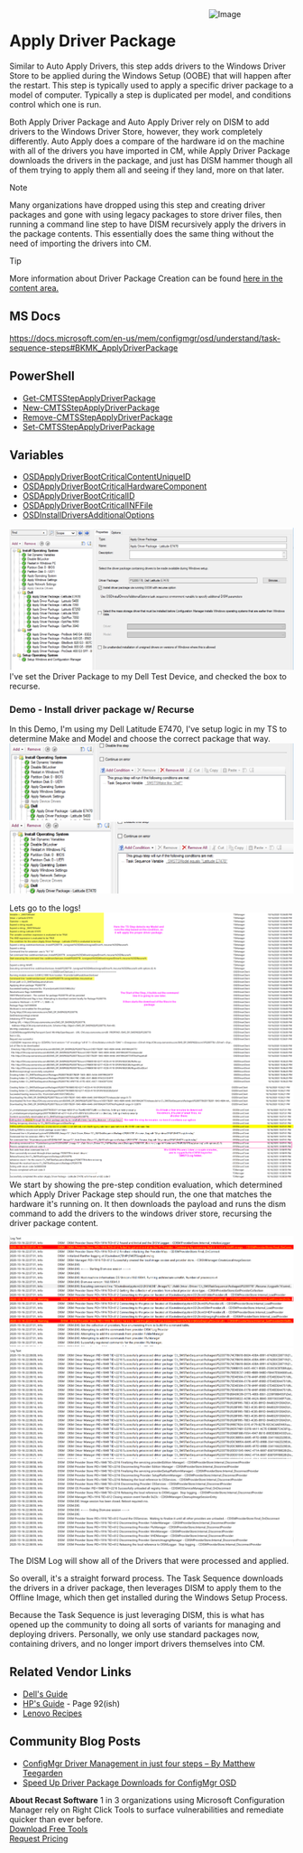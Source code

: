 <img style="float: right;" src="https://docs.recastsoftware.com/media/Recast-Logo-Dark_Horizontal_nav.png"  alt="Image" height="43" width="150">

# Apply Driver Package

Similar to Auto Apply Drivers, this step adds drivers to the Windows Driver Store to be applied during the Windows Setup (OOBE) that will happen after the restart.  This step is typically used to apply a specific driver package to a model of computer.  Typically a step is duplicated per model, and conditions control which one is run.

Both Apply Driver Package and Auto Apply Driver rely on DISM to add drivers to the Windows Driver Store, however, they work completely differently.  Auto Apply does a compare of the hardware id on the machine with all of the drivers you have imported in CM, while Apply Driver Package downloads the drivers in the package, and just has DISM hammer though all of them trying to apply them all and seeing if they land, more on that later.

> [!NOTE]
> Many organizations have dropped using this step and creating driver packages and gone with using legacy packages to store driver files, then running a command line step to have DISM recursively apply the drivers in the package contents.  This essentially does the same thing without the need of importing the drivers into CM.

> [!TIP]
> More information about Driver Package Creation can be found [here in the content area.](docs/ConfigMgr-Docs/Content/SCCM-Content-Driver-Packages.md)

## MS Docs

<https://docs.microsoft.com/en-us/mem/configmgr/osd/understand/task-sequence-steps#BKMK_ApplyDriverPackage>

## PowerShell

- [Get-CMTSStepApplyDriverPackage](https://docs.microsoft.com/en-us/powershell/module/configurationmanager/Get-CMTSStepApplyDriverPackage)
- [New-CMTSStepApplyDriverPackage](https://docs.microsoft.com/en-us/powershell/module/configurationmanager/New-CMTSStepApplyDriverPackage)
- [Remove-CMTSStepApplyDriverPackage](https://docs.microsoft.com/en-us/powershell/module/configurationmanager/Remove-CMTSStepApplyDriverPackage)
- [Set-CMTSStepApplyDriverPackage](https://docs.microsoft.com/en-us/powershell/module/configurationmanager/Set-CMTSStepApplyDriverPackage)

## Variables

- [OSDApplyDriverBootCriticalContentUniqueID](https://docs.microsoft.com/en-us/mem/configmgr/osd/understand/task-sequence-variables#OSDApplyDriverBootCriticalContentUniqueID)
- [OSDApplyDriverBootCriticalHardwareComponent](https://docs.microsoft.com/en-us/mem/configmgr/osd/understand/task-sequence-variables#OSDApplyDriverBootCriticalHardwareComponent)
- [OSDApplyDriverBootCriticalID](https://docs.microsoft.com/en-us/mem/configmgr/osd/understand/task-sequence-variables#OSDApplyDriverBootCriticalID)
- [OSDApplyDriverBootCriticalINFFile](https://docs.microsoft.com/en-us/mem/configmgr/osd/understand/task-sequence-variables#OSDApplyDriverBootCriticalINFFile)
- [OSDInstallDriversAdditionalOptions](https://docs.microsoft.com/en-us/mem/configmgr/osd/understand/task-sequence-variables#OSDInstallDriversAdditionalOptions)

[![Apply Drivers Package 01](media/ApplyDriverPackage01.png)](media/ApplyDriverPackage01.png)  I've set the Driver Package to my Dell Test Device, and checked the box to recurse.

### Demo - Install driver package w/ Recurse

In this Demo, I'm using my Dell Latitude E7470, I've setup logic in my TS to determine Make and Model and choose the correct package that way.
[![Apply Drivers Package 02](media/ApplyDriverPackage02.png)](media/ApplyDriverPackage02.png)
[![Apply Drivers Package 03](media/ApplyDriverPackage03.png)](media/ApplyDriverPackage03.png)

Lets go to the logs!
[![Apply Drivers Package 04](media/ApplyDriverPackage04.png)](media/ApplyDriverPackage04.png)
[![Apply Drivers Package 05](media/ApplyDriverPackage05.png)](media/ApplyDriverPackage05.png)
[![Apply Drivers Package 06](media/ApplyDriverPackage06.png)](media/ApplyDriverPackage06.png)
[![Apply Drivers Package 07](media/ApplyDriverPackage07.png)](media/ApplyDriverPackage07.png)
We start by showing the pre-step condition evaluation, which determined which Apply Driver Package step should run, the one that matches the hardware it's running on.
It then downloads the payload and runs the dism command to add the drivers to the windows driver store, recursing the driver package content.

[![Apply Drivers Package 08](media/ApplyDriverPackage08.png)](media/ApplyDriverPackage08.png)
[![Apply Drivers Package 09](media/ApplyDriverPackage09.png)](media/ApplyDriverPackage09.png)
[![Apply Drivers Package 10](media/ApplyDriverPackage10.png)](media/ApplyDriverPackage10.png)

The DISM Log will show all of the Drivers that were processed and applied.  

So overall, it's a straight forward process.  The Task Sequence downloads the drivers in a driver package, then leverages DISM to apply them to the Offline Image, which then get installed during the Windows Setup Process.

Because the Task Sequence is just leveraging DISM, this is what has opened up the community to doing all sorts of variants for managing and deploying drivers.  Personally, we only use standard packages now, containing drivers, and no longer import drivers themselves into CM.

## Related Vendor Links

- [Dell's Guide](https://downloads.dell.com/FOLDER06379812M/1/Deploying%20Operating%20System%20on%20Dell%20Busines%20Clients%20using%20SCCM%20and%20Driver%20Packs.pdf)
- [HP's Guide](https://ftp.hp.com/pub/caps-softpaq/cmit/whitepapers/HP%20Manageability%20Integration%20Kit%20User%20Guide.pdf) - Page 92(ish)
- [Lenovo Recipes](https://support.lenovo.com/us/en/solutions/ht104042)

## Community Blog Posts

- [ConfigMgr Driver Management in just four steps – By Matthew Teegarden](https://deploymentresearch.com/configmgr-driver-management-in-just-four-steps-by-matthew-teegarden/)
- [Speed Up Driver Package Downloads for ConfigMgr OSD](https://deploymentresearch.com/speed-up-driver-package-downloads-for-configmgr-osd/)

**About Recast Software**
1 in 3 organizations using Microsoft Configuration Manager rely on Right Click Tools to surface vulnerabilities and remediate quicker than ever before.  
[Download Free Tools](https://www.recastsoftware.com/?utm_source=cmdocs&utm_medium=referral&utm_campaign=cmdocs#formarea)  
[Request Pricing](https://www.recastsoftware.com/pricing?utm_source=cmdocs&utm_medium=referral&utm_campaign=cmdocs)
